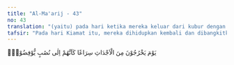 ```yaml
---
title: "Al-Ma'arij - 43"
no: 43
translation: "(yaitu) pada hari ketika mereka keluar dari kubur dengan cepat seakan-akan mereka pergi dengan segera kepada berhala-berhala (sewaktu di dunia),"
tafsir: "Pada hari Kiamat itu, mereka dihidupkan kembali dan dibangkitkan dari kubur. Mereka datang dengan tergesa-gesa untuk memenuhi panggilan yang memanggil mereka waktu itu dengan harapan panggilan itu berisi sesuatu yang menyenangkan. Mereka datang tergesa-gesa sebagaimana ketika mereka datang untuk menyembah berhala mereka dulu waktu di dunia."
---
```


يَوْمَ يَخْرُجُوْنَ مِنَ الْاَجْدَاثِ سِرَاعًا كَاَنَّهُمْ اِلٰى نُصُبٍ يُّوْفِضُوْنَۙ
